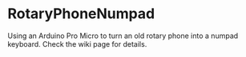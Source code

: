 # RotaryPhoneNumpad
Using an Arduino Pro Micro to turn an old rotary phone into a numpad keyboard.
Check the wiki page for details.
